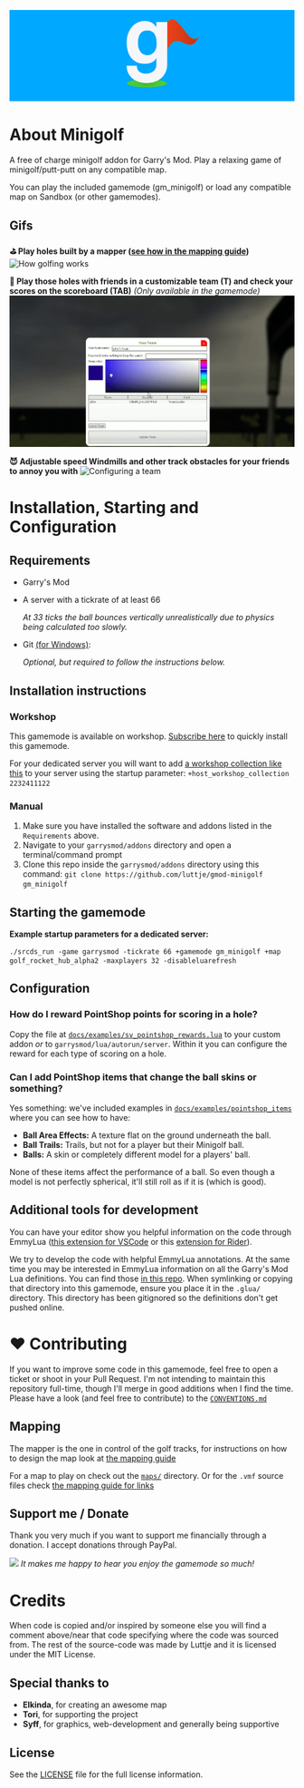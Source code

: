 ![The Minigolf Logo (by Syff)](materials/minigolf/logo_with_background.png)

# About Minigolf

A free of charge minigolf addon for Garry's Mod. Play a relaxing game of minigolf/putt-putt on any compatible map.

You can play the included gamemode (gm_minigolf) or load any compatible map on Sandbox (or other gamemodes).


## Gifs

__⛳ Play holes built by a mapper ([see how in the mapping guide](docs/MAPPING_GUIDE.md))__
![How golfing works](docs/assets/minigolf.gif)

__💯 Play those holes with friends in a customizable team (T) and check your scores on the scoreboard (TAB)__ *(Only available in the gamemode)*
![Configuring a team](docs/assets/teams_menu.gif)

__😈 Adjustable speed Windmills and other track obstacles for your friends to annoy you with__
![Configuring a team](docs/assets/windmill.gif)


# Installation, Starting and Configuration

## Requirements

* Garry's Mod

* A server with a tickrate of at least 66

  *At 33 ticks the ball bounces vertically unrealistically due to physics being calculated too slowly.*

* Git [(for Windows)](https://git-scm.com/download/win):
  
  *Optional, but required to follow the instructions below.*


## Installation instructions


### Workshop

This gamemode is available on workshop. [Subscribe here](https://steamcommunity.com/sharedfiles/filedetails/?id=2313854259) to quickly install this gamemode.

For your dedicated server you will want to add [a workshop collection like this](https://steamcommunity.com/sharedfiles/filedetails/?id=2232411122) to your server using the startup parameter: `+host_workshop_collection 2232411122`


### Manual

1. Make sure you have installed the software and addons listed in the `Requirements` above.
2. Navigate to your `garrysmod/addons` directory and open a terminal/command prompt
3. Clone this repo inside the `garrysmod/addons` directory using this command:
  `git clone https://github.com/luttje/gmod-minigolf gm_minigolf`


## Starting the gamemode

**Example startup parameters for a dedicated server:**
```
./srcds_run -game garrysmod -tickrate 66 +gamemode gm_minigolf +map golf_rocket_hub_alpha2 -maxplayers 32 -disableluarefresh
```


## Configuration

### How do I reward PointShop points for scoring in a hole?

Copy the file at [`docs/examples/sv_pointshop_rewards.lua`](docs/examples/sv_pointshop_rewards.lua) to your custom addon _or_ to `garrysmod/lua/autorun/server`. Within it you can configure the reward for each type of scoring on a hole.

### Can I add PointShop items that change the ball skins or something?

Yes something: we've included examples in [`docs/examples/pointshop_items`](docs/examples/pointshop_items) where you can see how to have:
* **Ball Area Effects:** A texture flat on the ground underneath the ball.
* **Ball Trails:** Trails, but not for a player but their Minigolf ball.
* **Balls:** A skin or completely different model for a players' ball.

None of these items affect the performance of a ball. So even though a model is not perfectly spherical, it'll still roll as if it is (which is good).


## Additional tools for development

You can have your editor show you helpful information on the code through EmmyLua ([this extension for VSCode](https://github.com/EmmyLua/VSCode-EmmyLua) or this [extension for Rider](https://plugins.jetbrains.com/plugin/9768-emmylua/versions)).

We try to develop the code with helpful EmmyLua annotations. At the same time you may be interested in EmmyLua information on all the Garry's Mod Lua definitions. You can find those [in this repo](https://github.com/luttje/glua-api-snippets). When symlinking or copying that directory into this gamemode, ensure you place it in the `.glua/` directory. This directory has been gitignored so the definitions don't get pushed online.


# ❤ Contributing

If you want to improve some code in this gamemode, feel free to open a ticket or shoot in your Pull Request. I'm not intending to maintain this repository full-time, though I'll merge in good additions when I find the time. Please have a look (and feel free to contribute) to the [`CONVENTIONS.md`](CONVENTIONS.md)


## Mapping

The mapper is the one in control of the golf tracks, for instructions on how to design the map look at [the mapping guide](docs/MAPPING_GUIDE.md)

For a map to play on check out the [`maps/`](maps/) directory. Or for the `.vmf` source files check [the mapping guide for links](docs/MAPPING_GUIDE.md)


## Support me / Donate

Thank you very much if you want to support me financially through a donation. I accept donations through PayPal.

[![](https://www.paypalobjects.com/en_US/i/btn/btn_donate_SM.gif)](https://www.paypal.com/donate?hosted_button_id=XGVDN2YMXC8TL) _It makes me happy to hear you enjoy the gamemode so much!_


# Credits

When code is copied and/or inspired by someone else you will find a comment above/near that code specifying where the code was sourced from. The rest of the source-code was made by Luttje and it is licensed under the MIT License. 


## Special thanks to

* __Elkinda__, for creating an awesome map
* __Tori__, for supporting the project
* __Syff__, for graphics, web-development and generally being supportive


## License

See the [LICENSE](LICENSE) file for the full license information.
